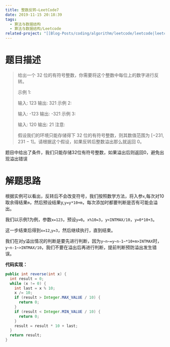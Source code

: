 ```yaml
---
title: 整数反转—LeetCode7
date: 2019-11-15 20:18:39
tags:
  - 算法与数据结构
  - 算法与数据结构/Leetcode
related-project: "[[Blog-Posts/coding/algorithm/leetcode/leetcode|leetcode]]"
---
```


# 题目描述

>给出一个 32 位的有符号整数，你需要将这个整数中每位上的数字进行反转。
>
>示例 1:
>
>输入: 123
>输出: 321
> 示例 2:
>
>输入: -123
>输出: -321
>示例 3:
>
>输入: 120
>输出: 21
>注意:
>
>假设我们的环境只能存储得下 32 位的有符号整数，则其数值范围为 \[−231,  231 − 1]。请根据这个假设，如果反转后整数溢出那么就返回 0。
>

题目中给出了条件，我们只能存储32位有符号整数，如果溢出后则返回0，避免出现溢出错误

<!--more-->

# 解题思路

根据实例可以看出，反转后不会改变符号，我们按照数学方法，将入参`x`,每次对10取余得结果`m`，然后预设结果y,`y=y*10+m`，每次添加时都要判断是否有可能会溢出。

我们以示例1为例，参数`x=123`，预设`y=0`。`x%10=3`，`y<INTMAX/10`，`y=0*10+3`。

这一步结束后得到`x=12`,`y=3`，然后继续执行，直到结束。

我们在对y溢出情况的判断是要先进行判断，因为`y~n~=y~n-1~*10+m>INTMAX`时，`y~n-1~>INTMAX/10`，我们不要在溢出后再进行判断，提前判断预防溢出发生错误。

**代码实现：**

```java
public int reverse(int x) {
  int result = 0;
  while (x != 0) {
    int last = x % 10;
    x /= 10;
    if (result > Integer.MAX_VALUE / 10) {
      return 0;
    }
    if (result < Integer.MIN_VALUE / 10) {
      return 0;
    }
    result = result * 10 + last;
  }
  return result;
}
```

